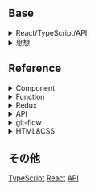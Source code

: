 ## Base
<details>
<summary>React/TypeScript/API</summary>

[React/TypeScript](https://qiita.com/yukisakakima/private/3d1d7f578875e0aee819)

</details>

<details>
<summary>思想</summary>

  [思想](https://qiita.com/yukisakakima/private/6c88ef8021efe6036377)

</details>

## Reference
<details>
  <summary>Component</summary>
  
  - [チームで同じような React コンポーネントを書く](https://zenn.dev/kazukix/articles/create-similar-react-components)

</details>

<details>
  <summary>Function</summary>
  - [const Hoge: React.FC<Props>=()=>って書いてたら思考停止系と言われたので調べた](https://zenn.dev/rgbkids/articles/d7691b6c852b42)
</details>

<details>
  <summary>Redux</summary>
  
- [ReduxでuseSelectorとuseDispatchを短いコードで覚える | React チュートリアル #React - Qiita](https://qiita.com/rh_/items/f3ad6037c13b4c9f33e1)

</details>

<details>
  <summary>API</summary>
  
- [【React】APIを実行する方法を整理してみた #React - Qiita](https://qiita.com/Skyryo/items/d5c714087a5d97a500f5)
- [HTTPメソッド4種類(GET,POST,PUT,DELETE)について概要と違いを理解する | エンジニアの参考書](https://developers-book.com/2020/07/20/140/)

</details>

<details>
  <summary>git-flow</summary>
  
- [Gitflow ワークフロー | Atlassian Git Tutorial](https://www.atlassian.com/ja/git/tutorials/comparing-workflows/gitflow-workflow#:~:text=Gitflow%20%E3%81%A8%E3%81%AF%E3%80%81%E3%83%95%E3%82%A3%E3%83%BC%E3%83%81%E3%83%A3%E3%83%BC%20%E3%83%96%E3%83%A9%E3%83%B3%E3%83%81,%E8%A6%8F%E6%A8%A1%E3%81%AA%E3%82%B3%E3%83%9F%E3%83%83%E3%83%88%E3%81%8C%E3%81%82%E3%82%8A%E3%81%BE%E3%81%99%E3%80%82)

</details>

<details>
  <summary>HTML&CSS</summary>
  
- [開発者向けのウェブ技術 | MDN](https://developer.mozilla.org/ja/docs/Web)

</details>

## その他
[TypeScript](https://qiita.com/yukisakakima/private/ac995d4f9433f0bcca6f)
[React](https://qiita.com/yukisakakima/private/d045632ebc78c02bc645)
[API](https://qiita.com/yukisakakima/private/15a5cf64f87ffa07b1a5)
